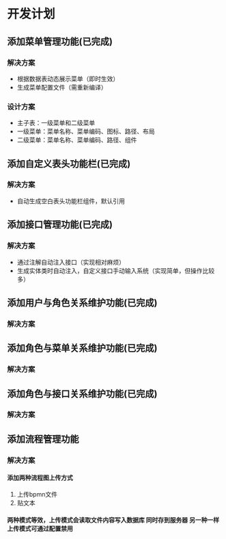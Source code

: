 # 开发计划

## 添加菜单管理功能(已完成)
### 解决方案
- 根据数据表动态展示菜单（即时生效）
- 生成菜单配置文件（需重新编译）
### 设计方案
- 主子表：一级菜单和二级菜单
- 一级菜单：菜单名称、菜单编码、图标、路径、布局
- 二级菜单：菜单名称、菜单编码、路径、组件
## 添加自定义表头功能栏(已完成)
### 解决方案
- 自动生成空白表头功能栏组件，默认引用
## 添加接口管理功能(已完成)
### 解决方案
- 通过注解自动注入接口（实现相对麻烦）
- 生成实体类时自动注入，自定义接口手动输入系统（实现简单，但操作比较多）
## 添加用户与角色关系维护功能(已完成)
### 解决方案
## 添加角色与菜单关系维护功能(已完成)
### 解决方案
## 添加角色与接口关系维护功能(已完成)
### 解决方案
## 添加流程管理功能
### 解决方案
#### 添加两种流程图上传方式
1. 上传bpmn文件
2. 贴文本
#### 两种模式等效，上传模式会读取文件内容写入数据库 同时存到服务器 另一种一样 上传模式可通过配置禁用